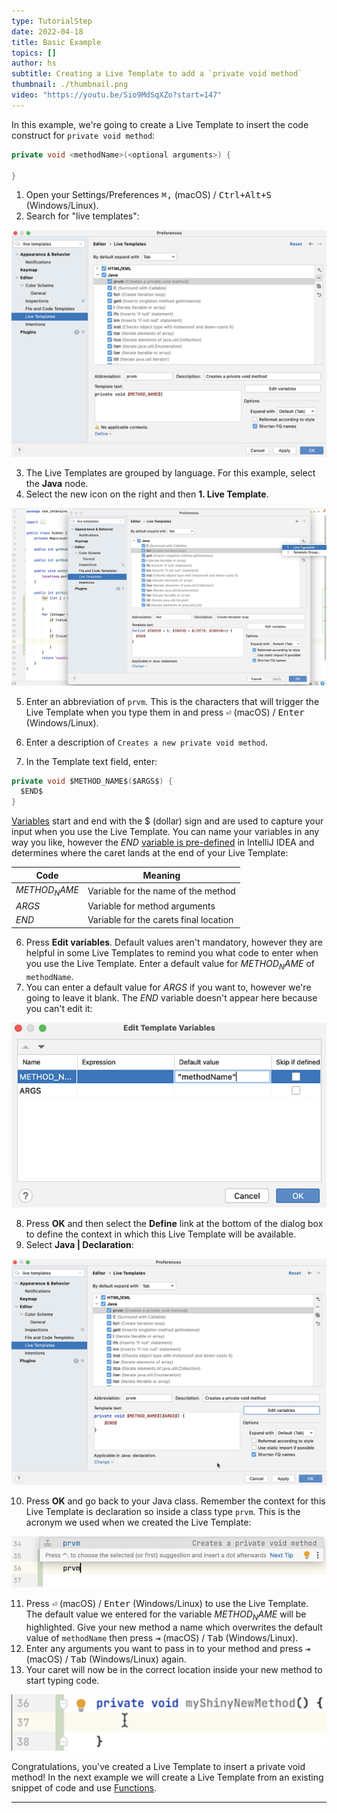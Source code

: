 ```yaml
---
type: TutorialStep
date: 2022-04-18
title: Basic Example
topics: []
author: hs
subtitle: Creating a Live Template to add a `private void method`
thumbnail: ./thumbnail.png
video: "https://youtu.be/Sio9MdSqXZo?start=147"
---
```


In this example, we're going to create a Live Template to insert the code construct for `private void method`:

```java
private void <methodName>(<optional arguments>) {

}
```

1. Open your Settings/Preferences <kbd>⌘,</kbd> (macOS) / <kbd>Ctrl+Alt+S</kbd> (Windows/Linux).
2. Search for "live templates":

![Settings and Preferences](settings-preferences.png)

3. The Live Templates are grouped by language. For this example, select the **Java** node.
4. Select the new icon on the right and then **1. Live Template**.

![New Live Template option](new-live-template.png)

5. Enter an abbreviation of `prvm`. This is the characters that will trigger the Live Template when you type them in and press <kbd>⏎</kbd> (macOS) / <kbd>Enter</kbd> (Windows/Linux).

6. Enter a description of `Creates a new private void method`.
7. In the Template text field, enter:

```java
private void $METHOD_NAME$($ARGS$) {
  $END$
}
```

[Variables](https://www.jetbrains.com/help/idea/template-variables.html) start and end with the $ (dollar) sign and are used to capture your input when you use the Live Template. You can name your variables in any way you like, however the $END$ [variable is pre-defined](https://www.jetbrains.com/help/idea/template-variables.html#pdtv) in IntelliJ IDEA and determines where the caret lands at the end of your Live Template:

| Code          | Meaning                                |
| ------------- | -------------------------------------- |
| $METHOD_NAME$ | Variable for the name of the method    |
| $ARGS$        | Variable for method arguments          |
| $END$         | Variable for the carets final location |

6. Press **Edit variables**. Default values aren't mandatory, however they are helpful in some Live Templates to remind you what code to enter when you use the Live Template. Enter a default value for $METHOD_NAME$ of `methodName`.
7. You can enter a default value for $ARGS$ if you want to, however we're going to leave it blank. The $END$ variable doesn't appear here because you can't edit it:

![Edit variables](edit-template-variables.png)

8. Press **OK** and then select the **Define** link at the bottom of the dialog box to define the context in which this Live Template will be available.
9. Select **Java | Declaration**:

![Code for basic live template example](basic-example.png)

10. Press **OK** and go back to your Java class. Remember the context for this Live Template is declaration so inside a class type `prvm`. This is the acronym we used when we created the Live Template:

![Invoking the private void method live template](prvm.png)

11. Press <kbd>⏎</kbd> (macOS) / <kbd>Enter</kbd> (Windows/Linux) to use the Live Template. The default value we entered for the variable $METHOD_NAME$ will be highlighted. Give your new method a name which overwrites the default value of `methodName` then press <kbd>⇥</kbd> (macOS) / <kbd>Tab</kbd> (Windows/Linux).
12. Enter any arguments you want to pass in to your method and press <kbd>⇥</kbd> (macOS) / <kbd>Tab</kbd> (Windows/Linux) again.
13. Your caret will now be in the correct location inside your new method to start typing code.

![Private void method declaration](private-void-method.png)

Congratulations, you've created a Live Template to insert a private void method! In the next example we will create a Live Template from an existing snippet of code and use [Functions](https://www.jetbrains.com/help/idea/template-variables.html#predefined_functions).

---
